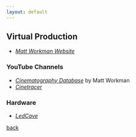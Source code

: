 ```yaml
---
layout: default
---
```


## Virtual Production

* _[Matt Workman Website](http://mattworkman.com/)_

### YouTube Channels

* _[Cinematography Database](https://www.youtube.com/channel/UCnw2-4hXY26-W2w9Ja9GBvw)_ by Matt Workman
* _[Cinetracer](https://www.youtube.com/channel/UCN0HxYF_yeEOGEodgK6ww0Q)_

### Hardware

* _[LedCave](https://ledcave.de/)_

[back](../)
